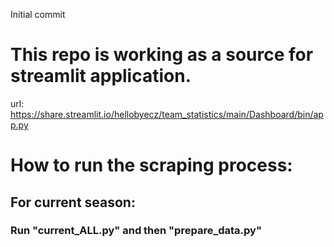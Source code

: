 Initial commit

# This repo is working as a source for streamlit application.

url: https://share.streamlit.io/hellobyecz/team_statistics/main/Dashboard/bin/app.py


# How to run the scraping process:

##  For current season:
### Run "current_ALL.py" and then "prepare_data.py"
